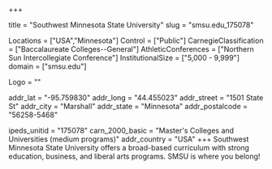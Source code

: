 
+++

title = "Southwest Minnesota State University"
slug = "smsu.edu_175078"

Locations = ["USA","Minnesota"]
Control = ["Public"]
CarnegieClassification = ["Baccalaureate Colleges--General"]
AthleticConferences = ["Northern Sun Intercollegiate Conference"]
InstitutionalSize = ["5,000 - 9,999"]
domain = ["smsu.edu"]

Logo = ""

addr_lat = "-95.759830"
addr_long = "44.455023"
addr_street = "1501 State St"
addr_city = "Marshall"
addr_state = "Minnesota"
addr_postalcode = "56258-5468"

ipeds_unitid = "175078"
carn_2000_basic = "Master's Colleges and Universities (medium programs)"
addr_country = "USA"
+++
    Southwest Minnesota State University offers a broad-based curriculum with strong education, business, and liberal arts programs. SMSU is where you belong!
